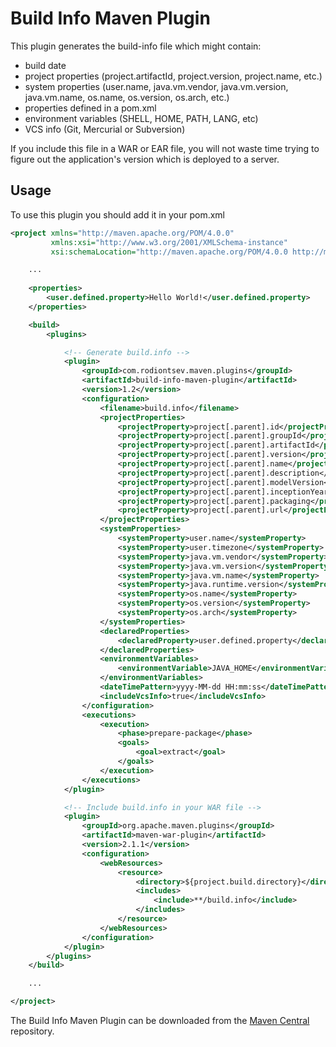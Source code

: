 Build Info Maven Plugin
=======================

This plugin generates the build-info file which might contain:
- build date
- project properties (project.artifactId, project.version, project.name, etc.)
- system properties (user.name, java.vm.vendor, java.vm.version, java.vm.name, os.name, os.version, os.arch, etc.)
- properties defined in a pom.xml
- environment variables (SHELL, HOME, PATH, LANG, etc)
- VCS info (Git, Mercurial or Subversion)

If you include this file in a WAR or EAR file, you will not waste time trying to figure out the application's version which is deployed to a server.

Usage
-----
To use this plugin you should add it in your pom.xml

```xml
<project xmlns="http://maven.apache.org/POM/4.0.0"
         xmlns:xsi="http://www.w3.org/2001/XMLSchema-instance"
         xsi:schemaLocation="http://maven.apache.org/POM/4.0.0 http://maven.apache.org/maven-v4_0_0.xsd">

    ...
	
	<properties>
	    <user.defined.property>Hello World!</user.defined.property>
	</properties>

    <build>
        <plugins>

            <!-- Generate build.info -->
            <plugin>
                <groupId>com.rodiontsev.maven.plugins</groupId>
                <artifactId>build-info-maven-plugin</artifactId>
                <version>1.2</version>
                <configuration>
                    <filename>build.info</filename>
                    <projectProperties>
                        <projectProperty>project[.parent].id</projectProperty>
                        <projectProperty>project[.parent].groupId</projectProperty>
                        <projectProperty>project[.parent].artifactId</projectProperty>
                        <projectProperty>project[.parent].version</projectProperty>
                        <projectProperty>project[.parent].name</projectProperty>
                        <projectProperty>project[.parent].description</projectProperty>
                        <projectProperty>project[.parent].modelVersion</projectProperty>
                        <projectProperty>project[.parent].inceptionYear</projectProperty>
                        <projectProperty>project[.parent].packaging</projectProperty>
                        <projectProperty>project[.parent].url</projectProperty>
                    </projectProperties>
                    <systemProperties>
                        <systemProperty>user.name</systemProperty>
                        <systemProperty>user.timezone</systemProperty>
                        <systemProperty>java.vm.vendor</systemProperty>
                        <systemProperty>java.vm.version</systemProperty>
                        <systemProperty>java.vm.name</systemProperty>
                        <systemProperty>java.runtime.version</systemProperty>
                        <systemProperty>os.name</systemProperty>
                        <systemProperty>os.version</systemProperty>
                        <systemProperty>os.arch</systemProperty>
                    </systemProperties>
					<declaredProperties>
					    <declaredProperty>user.defined.property</declaredProperty>
					</declaredProperties>
                    <environmentVariables>
                        <environmentVariable>JAVA_HOME</environmentVariable>
                    </environmentVariables>
                    <dateTimePattern>yyyy-MM-dd HH:mm:ss</dateTimePattern>
                    <includeVcsInfo>true</includeVcsInfo>
                </configuration>
                <executions>
                    <execution>
                        <phase>prepare-package</phase>
                        <goals>
                            <goal>extract</goal>
                        </goals>
                    </execution>
                </executions>
            </plugin>

            <!-- Include build.info in your WAR file -->
            <plugin>
                <groupId>org.apache.maven.plugins</groupId>
                <artifactId>maven-war-plugin</artifactId>
                <version>2.1.1</version>
                <configuration>
                    <webResources>
                        <resource>
                            <directory>${project.build.directory}</directory>
                            <includes>
                                <include>**/build.info</include>
                            </includes>
                        </resource>
                    </webResources>
                </configuration>
            </plugin>
        </plugins>
    </build>

    ...

</project>
```

The Build Info Maven Plugin can be downloaded from the [Maven Central](http://repo1.maven.org/maven2/com/rodiontsev/maven/plugins/build-info-maven-plugin/1.2/) repository.
